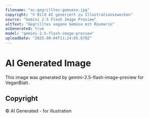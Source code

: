 ```yaml
---
filename: "ai-gegrilltes-gemuese.jpg"
copyright: "© Bild AI generiert zu Illustrationszwecken"
source: "Gemini 2.5 Flash Image Preview"
altText: "Gegrilltes vegane Gemüse mit Rosmarin"
aiGenerated: true
model: "gemini-2.5-flash-image-preview"
uploadDate: "2025-09-04T11:24:05.670Z"
---
```


# AI Generated Image

This image was generated by gemini-2.5-flash-image-preview for VeganBlatt.

## Copyright
© AI Generated - for illustration
